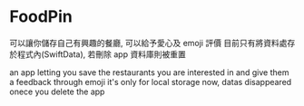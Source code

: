 # FoodPin
可以讓你儲存自己有興趣的餐廳, 可以給予愛心及 emoji 評價
目前只有將資料處存於程式內(SwiftData), 若刪除 app 資料庫則被重置

an app letting you save the restaurants you are interested in and give them a feedback through emoji
it's only for local storage now, datas disappeared onece you delete the app
